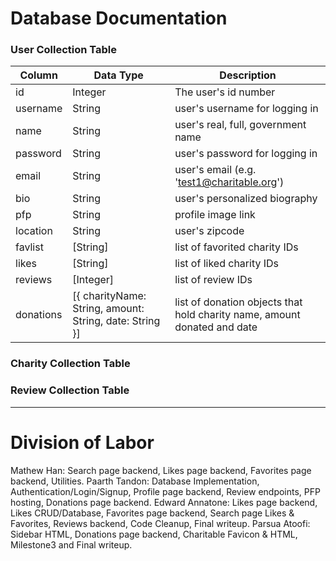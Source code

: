 # Database Documentation

### User Collection Table

| Column       | Data Type | Description                |
|--------------|-----------|----------------------------|
|      id      |  Integer  | The user's id number       |
|   username   |  String   | user's username for logging in|
|     name     |  String   | user's real, full, government name     |
|   password   |  String   | user's password for logging in           |
|     email    |  String   | user's email (e.g. 'test1@charitable.org') |
|      bio     |  String   | user's personalized biography |
|      pfp     |  String   | profile image link         | 
|   location   |  String   | user's zipcode             |
|    favlist   | [String]  | list of favorited charity IDs |
|     likes    | [String]  | list of liked charity IDs     |
|    reviews   | [Integer] | list of review IDs            |
|   donations  | [{ charityName: String, amount: String, date: String }] | list of donation objects that hold charity name, amount donated and date |


### Charity Collection Table 

### Review Collection Table

- - - -

# Division of Labor
Mathew Han: Search page backend, Likes page backend, Favorites page backend, Utilities. 
Paarth Tandon: Database Implementation, Authentication/Login/Signup, Profile page backend, Review endpoints, PFP hosting, Donations page backend. 
Edward Annatone: Likes page backend, Likes CRUD/Database, Favorites page backend, Search page Likes & Favorites, Reviews backend, Code Cleanup, Final writeup.
Parsua Atoofi: Sidebar HTML, Donations page backend, Charitable Favicon & HTML, Milestone3 and Final writeup.
